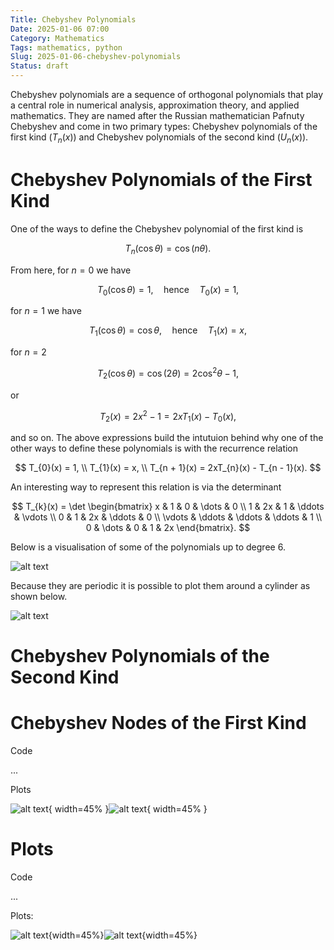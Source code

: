 ```yaml
---
Title: Chebyshev Polynomials
Date: 2025-01-06 07:00
Category: Mathematics
Tags: mathematics, python
Slug: 2025-01-06-chebyshev-polynomials
Status: draft
---
```


Chebyshev polynomials are a sequence of orthogonal polynomials that play a central role in numerical analysis, approximation theory, and applied mathematics. They are named after the Russian mathematician Pafnuty Chebyshev and come in two primary types: Chebyshev polynomials of the first kind ($T_n(x)$) and Chebyshev polynomials of the second kind ($U_n(x)$).

# Chebyshev Polynomials of the First Kind

One of the ways to define the Chebyshev polynomial of the first kind is

$$
T_{n}\left(\cos{\theta}\right) = \cos{(n \theta)}.
$$

From here, for $n = 0$ we have

$$
T_{0}(\cos{\theta}) = 1, \quad \text{hence} \quad T_{0}(x) = 1,
$$

for $n = 1$ we have

$$
T_{1}(\cos{\theta}) = \cos{\theta}, \quad \text{hence} \quad T_{1}(x) = x,
$$

for $n = 2$

$$
T_{2}(\cos{\theta}) = \cos(2\theta) = 2 \cos^2{\theta} - 1,
$$

or 

$$
T_{2}(x) = 2x^2 - 1 = 2xT_{1}(x) - T_{0}(x),
$$

and so on. The above expressions build the intutuion behind why one of the other ways to define these polynomials is with the recurrence relation

$$
T_{0}(x) = 1, \\
T_{1}(x) = x, \\
T_{n + 1}(x) = 2xT_{n}(x) - T_{n - 1}(x).
$$

An interesting way to represent this relation is via the determinant

$$
T_{k}(x) = \det \begin{bmatrix}
x & 1 & 0 & \dots & 0 \\
1 & 2x & 1 & \ddots & \vdots \\
0 & 1 & 2x & \ddots & 0 \\
\vdots & \ddots & \ddots & \ddots & 1 \\
0 & \dots & 0 & 1 & 2x
\end{bmatrix}.
$$

Below is a visualisation of some of the polynomials up to degree $6$.

![alt text](../code/2025-01-06-chebyshev-polynomials/Untitled_4.png)

Because they are periodic it is possible to plot them around a cylinder as shown below.

![alt text](../code/2025-01-06-chebyshev-polynomials/Untitled_6.png)

# Chebyshev Polynomials of the Second Kind



# Chebyshev Nodes of the First Kind

Code

...

Plots

![alt text](../code/2025-01-06-chebyshev-polynomials/Untitled_3.png){ width=45% }![alt text](../code/2025-01-06-chebyshev-polynomials/Untitled_5.png){ width=45% }

# Plots

Code

...

Plots:

![alt text](../code/2025-01-06-chebyshev-polynomials/Untitled.png){width=45%}![alt text](../code/2025-01-06-chebyshev-polynomials/Untitled-2.png){width=45%}

